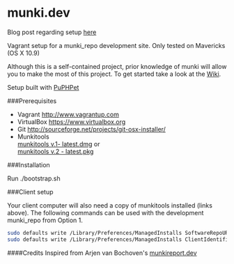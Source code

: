 munki.dev
===============

Blog post regarding setup [here]()

Vagrant setup for a munki_repo development site. Only tested on Mavericks (OS X 10.9)

Although this is a self-contained project, prior knowledge of munki will allow you to make the most of this project. To get started take a look at the [Wiki](https://code.google.com/p/munki/wiki/GettingStartedWithMunki).

Setup built with [PuPHPet](https://puphpet.com)

###Prerequisites

* Vagrant  http://www.vagrantup.com
* VirtualBox  https://www.virtualbox.org
* Git  http://sourceforge.net/projects/git-osx-installer/
* Munkitools  
	[munkitools v.1- latest.dmg](https://munkibuilds.org/munkitools-latest.dmg) or  
	[munkitools v.2 - latest.pkg](https://munkibuilds.org/munkitools2-latest.pkg)

###Installation

Run ./bootstrap.sh


###Client setup

Your client computer will also need a copy of munkitools installed (links above). The following commands can be used with the development munki_repo from Option 1.  
````bash
sudo defaults write /Library/Preferences/ManagedInstalls SoftwareRepoURL "http://192.168.56.150/munki_repo"
sudo defaults write /Library/Preferences/ManagedInstalls ClientIdentifier testing
````

####Credits
Inspired from Arjen van Bochoven's [munkireport.dev](https://github.com/bochoven/munkireport.dev)
